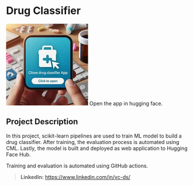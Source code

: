 # Drug Classifier
[![Open Drug Classifier App](./app_icon.jpeg)](https://huggingface.co/spaces/VirendraChavda/Drug_Classifier)
Open the app in hugging face.

## Project Description
In this project, scikit-learn pipelines are used to train ML model to build a drug classifier. After training, the evaluation process is automated using CML. Lastly, the model is built and deployed as web application to Hugging Face Hub.

Training and evaluation is automated using GitHub actions.

> **LinkedIn:** https://www.linkedin.com/in/vc-ds/


